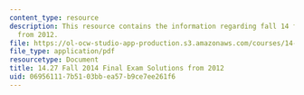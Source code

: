 ```yaml
---
content_type: resource
description: This resource contains the information regarding fall 14 final exam solution
  from 2012.
file: https://ol-ocw-studio-app-production.s3.amazonaws.com/courses/14-27-economics-and-e-commerce-fall-2014/069561117b5103bbea57b9ce7ee261f6_MIT14_27F14_FinalSol_2012.pdf
file_type: application/pdf
resourcetype: Document
title: 14.27 Fall 2014 Final Exam Solutions from 2012
uid: 06956111-7b51-03bb-ea57-b9ce7ee261f6
---
```

